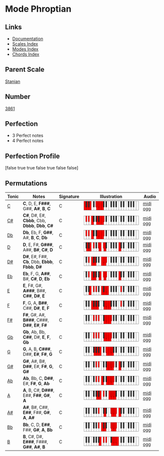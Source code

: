 # Mode Phroptian

## Links

- [Documentation](index.md)
- [Scales Index](Scales.md)
- [Modes Index](Modes.md)
- [Chords Index](Chords.md)

## Parent Scale

[Stanian](ScaleStanian.md)

## Number

[3861](https://ianring.com/musictheory/scales/3861)

## Perfection

- 3 Perfect notes
- 4 Perfect notes

## Perfection Profile

[false true true false true false false]

## Permutations

| Tonic | Notes | Signature | Illustration | Audio |
|-------|-------|-----------|--------------|-------|
| [C](ModeCNaturalPhroptian.md) | **C**, D, E, **F###**, G##, **A#**, **B**, **C** | C | ![CNaturalPhroptian](ModeCNaturalPhroptian.png) | [midi](ModeCNaturalPhroptian.mid) [ogg](ModeCNaturalPhroptian.ogg) |
| [C#](ModeCSharpPhroptian.md) | **C#**, D#, E#, **Cbbb**, Cbb, **Dbbb**, **Dbb**, **C#** | C | ![CSharpPhroptian](ModeCSharpPhroptian.png) | [midi](ModeCSharpPhroptian.mid) [ogg](ModeCSharpPhroptian.ogg) |
| [Db](ModeDFlatPhroptian.md) | **Db**, Eb, F, **G##**, A#, **B**, **C**, **Db** | C | ![DFlatPhroptian](ModeDFlatPhroptian.png) | [midi](ModeDFlatPhroptian.mid) [ogg](ModeDFlatPhroptian.ogg) |
| [D](ModeDNaturalPhroptian.md) | **D**, E, F#, **G###**, A##, **B#**, **C#**, **D** | C | ![DNaturalPhroptian](ModeDNaturalPhroptian.png) | [midi](ModeDNaturalPhroptian.mid) [ogg](ModeDNaturalPhroptian.ogg) |
| [D#](ModeDSharpPhroptian.md) | **D#**, E#, F##, **Cb**, Dbb, **Ebbb**, **Fbbb**, **D#** | C | ![DSharpPhroptian](ModeDSharpPhroptian.png) | [midi](ModeDSharpPhroptian.mid) [ogg](ModeDSharpPhroptian.ogg) |
| [Eb](ModeEFlatPhroptian.md) | **Eb**, F, G, **A##**, B#, **C#**, **D**, **Eb** | C | ![EFlatPhroptian](ModeEFlatPhroptian.png) | [midi](ModeEFlatPhroptian.mid) [ogg](ModeEFlatPhroptian.ogg) |
| [E](ModeENaturalPhroptian.md) | **E**, F#, G#, **A###**, B##, **C##**, **D#**, **E** | C | ![ENaturalPhroptian](ModeENaturalPhroptian.png) | [midi](ModeENaturalPhroptian.mid) [ogg](ModeENaturalPhroptian.ogg) |
| [F](ModeFNaturalPhroptian.md) | **F**, G, A, **B##**, C##, **D#**, **E**, **F** | C | ![FNaturalPhroptian](ModeFNaturalPhroptian.png) | [midi](ModeFNaturalPhroptian.mid) [ogg](ModeFNaturalPhroptian.ogg) |
| [F#](ModeFSharpPhroptian.md) | **F#**, G#, A#, **B###**, C###, **D##**, **E#**, **F#** | C | ![FSharpPhroptian](ModeFSharpPhroptian.png) | [midi](ModeFSharpPhroptian.mid) [ogg](ModeFSharpPhroptian.ogg) |
| [Gb](ModeGFlatPhroptian.md) | **Gb**, Ab, Bb, **C##**, D#, **E**, **F**, **Gb** | C | ![GFlatPhroptian](ModeGFlatPhroptian.png) | [midi](ModeGFlatPhroptian.mid) [ogg](ModeGFlatPhroptian.ogg) |
| [G](ModeGNaturalPhroptian.md) | **G**, A, B, **C###**, D##, **E#**, **F#**, **G** | C | ![GNaturalPhroptian](ModeGNaturalPhroptian.png) | [midi](ModeGNaturalPhroptian.mid) [ogg](ModeGNaturalPhroptian.ogg) |
| [G#](ModeGSharpPhroptian.md) | **G#**, A#, B#, **D##**, E#, **F#**, **G**, **G#** | C | ![GSharpPhroptian](ModeGSharpPhroptian.png) | [midi](ModeGSharpPhroptian.mid) [ogg](ModeGSharpPhroptian.ogg) |
| [Ab](ModeAFlatPhroptian.md) | **Ab**, Bb, C, **D##**, E#, **F#**, **G**, **Ab** | C | ![AFlatPhroptian](ModeAFlatPhroptian.png) | [midi](ModeAFlatPhroptian.mid) [ogg](ModeAFlatPhroptian.ogg) |
| [A](ModeANaturalPhroptian.md) | **A**, B, C#, **D###**, E##, **F##**, **G#**, **A** | C | ![ANaturalPhroptian](ModeANaturalPhroptian.png) | [midi](ModeANaturalPhroptian.mid) [ogg](ModeANaturalPhroptian.ogg) |
| [A#](ModeASharpPhroptian.md) | **A#**, B#, C##, **E##**, F##, **G#**, **A**, **A#** | C | ![ASharpPhroptian](ModeASharpPhroptian.png) | [midi](ModeASharpPhroptian.mid) [ogg](ModeASharpPhroptian.ogg) |
| [Bb](ModeBFlatPhroptian.md) | **Bb**, C, D, **E##**, F##, **G#**, **A**, **Bb** | C | ![BFlatPhroptian](ModeBFlatPhroptian.png) | [midi](ModeBFlatPhroptian.mid) [ogg](ModeBFlatPhroptian.ogg) |
| [B](ModeBNaturalPhroptian.md) | **B**, C#, D#, **E###**, F###, **G##**, **A#**, **B** | C | ![BNaturalPhroptian](ModeBNaturalPhroptian.png) | [midi](ModeBNaturalPhroptian.mid) [ogg](ModeBNaturalPhroptian.ogg) |
